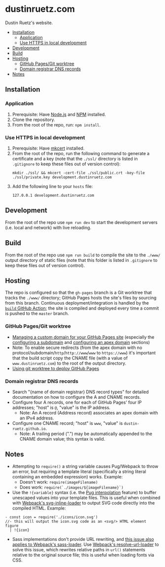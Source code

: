 # dustinruetz.com

Dustin Ruetz's website.

<!-- START doctoc generated TOC please keep comment here to allow auto update -->
<!-- DON'T EDIT THIS SECTION, INSTEAD RE-RUN doctoc TO UPDATE -->

- [Installation](#installation)
  - [Application](#application)
  - [Use HTTPS in local development](#use-https-in-local-development)
- [Development](#development)
- [Build](#build)
- [Hosting](#hosting)
  - [GitHub Pages/Git worktree](#github-pagesgit-worktree)
  - [Domain registrar DNS records](#domain-registrar-dns-records)
- [Notes](#notes)

<!-- END doctoc generated TOC please keep comment here to allow auto update -->

## Installation

### Application

1. Prerequisite: Have [Node.js][nodejs] and [NPM][npm] installed.
1. Clone the repository.
1. From the root of the repo, run: `npm install`.

### Use HTTPS in local development

1. Prerequisite: Have [mkcert][mkcert] installed.
2. From the root of the repo, run the following command to generate a certificate and a key (note that the `./ssl/` directory is listed in `.gitignore` to keep these files out of version control):
   ```
   mkdir ./ssl/ && mkcert -cert-file ./ssl/public.crt -key-file ./ssl/private.key development.dustinruetz.com
   ```
3. Add the following line to your `hosts` file:
   ```
   127.0.0.1 development.dustinruetz.com
   ```

## Development

From the root of the repo use `npm run dev` to start the development servers (i.e. local and network) with live reloading.

## Build

From the root of the repo use `npm run build` to compile the site to the `./www/` output directory of static files (note that this folder is listed in `.gitignore` to keep these files out of version control).

## Hosting

The repo is configured so that the `gh-pages` branch is a Git worktree that tracks the `./www/` directory; GitHub Pages hosts the site's files by sourcing from this branch. Continuous deployment/integration is handled by the [`build` GitHub Action][ga-build]; the site is compiled and deployed every time a commit is pushed to the `master` branch.

### GitHub Pages/Git worktree

- [Managing a custom domain for your GitHub Pages site][ghp-custom-domain] (especially the [configuring a subdomain][ghp-configure-subdomain] and [configuring an apex domain][ghp-configure-apex-domain] sections)
- Note: To enable secure redirects (from the apex domain with no protocol/subdomain/`http`/`http://www`/`www` to `https://www`) it's important that the build script copy the CNAME file (with a value of `www.dustinruetz.com`) to the root of the output directory.
- [Using git worktree to deploy GitHub Pages][ghp-using-git-worktree]

### Domain registrar DNS records

- Search "{name of domain registrar} DNS record types" for detailed documentation on how to configure the A and CNAME records.
- Configure four A records, one for each of GitHub Pages' four IP addresses; "host" is `@`, "value" is the IP address.
  - Note: An A record (Address record) associates an apex domain with an IPv4 address.
- Configure one CNAME record; "host" is `www`, "value" is `dustin-ruetz.github.io`.
  - Note: A trailing period (".") may be automatically appended to the CNAME domain value; this syntax is valid.

## Notes

- Attempting to `require()` a string variable causes Pug/Webpack to throw an error, but requiring a template literal (specifically a string literal containing an embedded expression) works. Example:
  - Doesn't work: `require(imageFilename)`
  - Does work: `` require(`./images/${imageFilename}`) ``
- Use the `!{variable}` syntax (i.e. the [Pug interpolation][pug-interpolation] feature) to buffer unescaped values into your template files. This is useful when combined with [Webpack's svg-inline-loader][webpack-svg-inline-loader] to output SVG code directly into the compiled HTML. Example:

```pug
- const icon = require('./icons/icon.svg')
//- this will output the icon.svg code as an <svg/> HTML element
figure
  | !{icon}
```

- Sass implementations don't provide URL rewriting, and [this issue also applies to Webpack's sass-loader][webpack-sass-loader-url-problems]. Use [Webpack's resolve-url-loader][webpack-resolve-url-loader] to solve this issue, which rewrites relative paths in `url()` statements relative to the original source file; this is useful when loading fonts via CSS.

[ga-build]: /.github/workflows/build.yaml
[ghp-configure-apex-domain]: https://docs.github.com/en/github/working-with-github-pages/managing-a-custom-domain-for-your-github-pages-site/#configuring-an-apex-domain
[ghp-configure-subdomain]: https://docs.github.com/en/github/working-with-github-pages/managing-a-custom-domain-for-your-github-pages-site/#configuring-a-subdomain
[ghp-custom-domain]: https://docs.github.com/en/github/working-with-github-pages/managing-a-custom-domain-for-your-github-pages-site/
[ghp-using-git-worktree]: https://sangsoonam.github.io/2019/02/08/using-git-worktree-to-deploy-github-pages.html
[mkcert]: https://github.com/FiloSottile/mkcert/
[npm]: https://www.npmjs.com/get-npm/
[nodejs]: https://nodejs.org/en/download/
[pug-interpolation]: https://pugjs.org/language/interpolation.html
[webpack-resolve-url-loader]: https://github.com/bholloway/resolve-url-loader/
[webpack-sass-loader-url-problems]: https://webpack.js.org/loaders/sass-loader/#problems-with-url
[webpack-svg-inline-loader]: https://webpack.js.org/loaders/svg-inline-loader/
